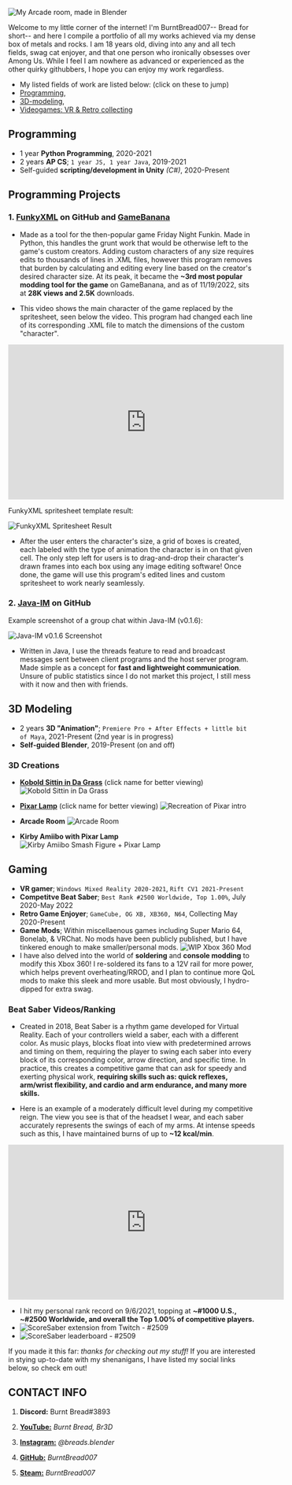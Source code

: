 ![My Arcade room, made in Blender](/assets/images/burntbread_arcade1.jpg)

Welcome to my little corner of the internet! I'm BurntBread007-- Bread for short-- and here I compile a portfolio of all my works achieved via my dense box of metals and rocks.
I am 18 years old, diving into any and all tech fields, swag cat enjoyer, and that one person who ironically obsesses over Among Us. While I feel I am nowhere as advanced or experienced as the other quirky githubbers, I hope you can enjoy my work regardless.
- My listed fields of work are listed below: (click on these to jump)
- [Programming](#Programming), 
- [3D-modeling](#3d-modeling), 
- [Videogames: VR & Retro collecting](#gaming)

## **Programming**
- 1 year **Python Programming**, 2020-2021
- 2 years **AP CS**; `1 year JS, 1 year Java`, 2019-2021
- Self-guided **scripting/development in Unity** _(C#)_, 2020-Present

## **Programming Projects**

### **1. [FunkyXML](https://github.com/BurntBread007/Funkin-XML-Editor)** on GitHub and [GameBanana](https://gamebanana.com/tools/7032)
- Made as a tool for the then-popular game Friday Night Funkin. Made in Python, this handles the grunt work that would be otherwise left to the game's custom creators. Adding custom characters of any size requires edits to thousands of lines in .XML files, however this program removes that burden by calculating and editing every line based on the creator's desired character size. At its peak, it became the **~3rd most popular modding tool for the game** on GameBanana, and as of 11/19/2022, sits at **28K views and 2.5K** downloads.

- This video shows the main character of the game replaced by the spritesheet, seen below the video. This program had changed each line of its corresponding .XML file to match the dimensions of the custom "character".
<p>
<iframe width="560" height="315" src="https://www.youtube-nocookie.com/embed/PrCbDYa9tbM" title="YouTube video player" frameborder="0" allow="accelerometer; autoplay; clipboard-write; encrypted-media; gyroscope; picture-in-picture" allowfullscreen></iframe>
</p>

FunkyXML spritesheet template result:

![FunkyXML Spritesheet Result](/assets/images/burntbread_funkyxml_1.jpg)
- After the user enters the character's size, a grid of boxes is created, each labeled with the type of animation the character is in on that given cell. The only step left for users is to drag-and-drop their character's drawn frames into each box using any image editing software! Once done, the game will use this program's edited lines and custom spritesheet to work nearly seamlessly.


### **2. [Java-IM](https://github.com/BurntBread007/Java-IM)** on GitHub
Example screenshot of a group chat within Java-IM (v0.1.6):

![Java-IM v0.1.6 Screenshot](/assets/images/burntbread_javaim_1.png)
- Written in Java, I use the threads feature to read and broadcast messages sent between client programs and the host server program. Made simple as a concept for **fast and lightweight communication**. Unsure of public statistics since I do not market this project, I still mess with it now and then with friends.

## **3D Modeling**
- 2 years **3D "Animation"**; `Premiere Pro + After Effects + little bit of Maya`, 2021-Present (2nd year is in progress)
- **Self-guided Blender**, 2019-Present (on and off)

### **3D Creations**
- **[Kobold Sittin in Da Grass](https://youtu.be/-WzmQDnodvs)** (click name for better viewing)
![Kobold Sittin in Da Grass](/assets/images/burntbread_kobold_lowres.gif)

- **[Pixar Lamp](https://youtu.be/OU2616SqtEg)** (click name for better viewing)
![Recreation of Pixar intro](/assets/images/burntbread_pixar.gif)

- **Arcade Room**
![Arcade Room](/assets/images/burntbread_arcade3.jpg)

- **Kirby Amiibo with Pixar Lamp**
![Kirby Amiibo Smash Figure + Pixar Lamp](/assets/images/burntbread_pixar_kirby.jpg)

## **Gaming**
- **VR gamer**; `Windows Mixed Reality 2020-2021`, `Rift CV1 2021-Present`
- **Competitve Beat Saber**; `Best Rank #2500 Worldwide, Top 1.00%`, July 2020-May 2022
- **Retro Game Enjoyer**; `GameCube, OG XB, XB360, N64`, Collecting May 2020-Present
- **Game Mods**; Within miscellaenous games including Super Mario 64, Bonelab, & VRChat. No mods have been publicly published, but I have tinkered enough to make smaller/personal mods.
![WIP Xbox 360 Mod](/assets/images/burntbread_xbox360.jpg)
- I have also delved into the world of **soldering** and **console modding** to modify this Xbox 360! I re-soldered its fans to a 12V rail for more power, which helps prevent overheating/RROD, and I plan to continue more QoL mods to make this sleek and more usable. But most obviously, I hydro-dipped for extra swag.


### **Beat Saber Videos/Ranking**
- Created in 2018, Beat Saber is a rhythm game developed for Virtual Reality. Each of your controllers wield a saber, each with a different color. As music plays, blocks float into view with predetermined arrows and timing on them, requiring the player to swing each saber into every block of its corresponding color, arrow direction, and specific time. In practice, this creates a competitive game that can ask for speedy and exerting physical work, **requiring skills such as: quick reflexes, arm/wrist flexibility, and cardio and arm endurance, and many more skills.**

- Here is an example of a moderately difficult level during my competitive reign. The view you see is that of the headset I wear, and each saber accurately represents the swings of each of my arms. At intense speeds such as this, I have maintained burns of up to **~12 kcal/min**.
<p>
<iframe width="560" height="315" src="https://www.youtube-nocookie.com/embed/lT_m-_xafSQ" title="YouTube video player" frameborder="0" allow="accelerometer; autoplay; clipboard-write; encrypted-media; gyroscope; picture-in-picture" allowfullscreen></iframe>
</p>

- I hit my personal rank record on 9/6/2021, topping at **~#1000 U.S., ~#2500 Worldwide, and overall the Top 1.00% of competitive players.**
- ![ScoreSaber extension from Twitch - #2509](/assets/images/burntbread_bsaber_twitch.jpg)
- ![ScoreSaber leaderboard - #2509](/assets/images/burntbread_scoresaber.jpg)

If you made it this far: *thanks for checking out my stuff!* If you are interested in stying up-to-date with my shenanigans, I have listed my social links below, so check em out!

## CONTACT INFO

1. **Discord:** Burnt Bread#3893

2. **[YouTube:](https://www.youtube.com/channel/UCv-LEwn6Jtl1_agLO2t9CYg)** _Burnt Bread, Br3D_

3. **[Instagram:](https://www.instagram.com/breads.blender/)** _@breads.blender_

4. **[GitHub:](https://github.com/burntbread007)** _BurntBread007_

5. **[Steam:](https://steamcommunity.com/id/burntbread007/)** _BurntBread007_